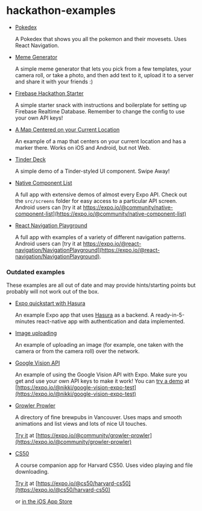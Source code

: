 # hackathon-examples

- [Pokedex](https://github.com/quinlanj/poke-workshops)

  A Pokedex that shows you all the pokemon and their movesets. Uses React Navigation.

- [Meme Generator](https://snack.expo.io/@esamelson/meme-generator)

    A simple meme generator that lets you pick from a few templates, your camera roll, or take a photo, and then add text to it, upload it to a server and share it with your friends :)

- [Firebase Hackathon Starter](https://snack.expo.io/@esamelson/firebase-hackathon-starter)

    A simple starter snack with instructions and boilerplate for setting up Firebase Realtime Database. Remember to change the config to use your own API keys!

- [A Map Centered on your Current Location](https://snack.expo.io/@esamelson/map-view-example)

    An example of a map that centers on your current location and has a marker there. Works on iOS and Android, but not Web.

- [Tinder Deck](https://snack.expo.io/@esamelson/tinder-deck-example)

    A simple demo of a Tinder-styled UI component. Swipe Away!

- [Native Component List](https://github.com/expo/expo/tree/master/apps/native-component-list)

    A full app with extensive demos of almost every Expo API. Check out the `src/screens` folder for easy access to a particular API screen. Android users can [try it at https://expo.io/@community/native-component-list](https://expo.io/@community/native-component-list)

- [React Navigation Playground](https://github.com/react-navigation/react-navigation/tree/master/example)

    A full app with examples of a variety of different navigation patterns. Android users can [try it at https://expo.io/@react-navigation/NavigationPlayground](https://expo.io/@react-navigation/NavigationPlayground).

### Outdated examples

These examples are all out of date and may provide hints/starting points but probably will not work out of the box.

- [Expo quickstart with Hasura](https://hasura.io/hub/project/hasura/hello-react-native)

    An example Expo app that uses [Hasura](https://hasura.io/) as a backend. A ready-in-5-minutes react-native app with authentication and data implemented.

- [Image uploading](https://github.com/expo/examples/tree/master/with-formdata-image-upload)

    An example of uploading an image (for example, one taken with the camera or from the camera roll) over the network. 

- [Google Vision API](https://github.com/expo/google-vision-expo-test)

    An example of using the Google Vision API with Expo. Make sure you get and use your own API keys to make it work! You can [try a demo](https://expo.io/@nikki/google-vision-expo-test) at [https://expo.io/@nikki/google-vision-expo-test](https://expo.io/@nikki/google-vision-expo-test)

- [Growler Prowler](https://github.com/brentvatne/growler-prowler)

    A directory of fine brewpubs in Vancouver. Uses maps and smooth animations and list views and lots of nice UI touches. 
    
    [Try it](https://expo.io/@community/growler-prowler) at [https://expo.io/@community/growler-prowler](https://expo.io/@community/growler-prowler)

- [CS50](https://github.com/expo/harvard-cs50-app)

    A course companion app for Harvard CS50. Uses video playing and file downloading.

    [Try it](https://expo.io/@cs50/harvard-cs50) at [https://expo.io/@cs50/harvard-cs50](https://expo.io/@cs50/harvard-cs50)

    or [in the iOS App Store](https://itunes.apple.com/us/app/harvard-cs50/id1277395242?mt=8&ign-mpt=uo%3D4)
